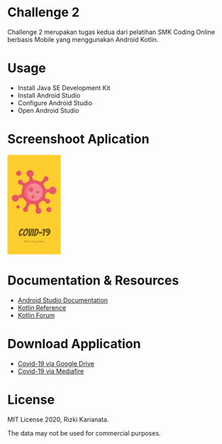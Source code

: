 # Challenge 2
Challenge 2 merupakan tugas kedua dari pelatihan SMK Coding Online berbasis Mobile yang menggunakan Android Kotlin.

# Usage
* Install Java SE Development Kit
* Install Android Studio
* Configure Android Studio
* Open Android Studio

# Screenshoot Aplication
![Alt text](app/src/main/res/drawable/screenshoot2.jpg)

# Documentation & Resources
* [Android Studio Documentation](https://developer.android.com/docs)
* [Kotlin Reference](https://kotlinlang.org/docs/reference/)
* [Kotlin Forum](https://kotlinlang.org/community/)

# Download Application
* [Covid-19 via Google Drive](https://drive.google.com/file/d/103ymq_mZxcJqMXjvD8eFkcI2AauaAF_m/view?usp=sharing)
* [Covid-19 via Mediafire](http://www.mediafire.com/file/7gavlxbeg2y8zva/app-debug.apk/file)

# License
MIT License 2020, Rizki Karianata.

The data may not be used for commercial purposes.
